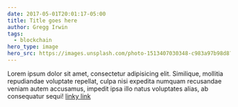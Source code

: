 ```yaml
---
date: 2017-05-01T20:01:17-05:00
title: Title goes here
author: Gregg Irwin
tags:
  - blockchain
hero_type: image
hero_src: https://images.unsplash.com/photo-1513407030348-c983a97b98d8?ixlib=rb-0.3.5&ixid=eyJhcHBfaWQiOjEyMDd9&s=477ae5a62fd5ade3f1e3a08c013af882&auto=format&fit=crop&w=1352&q=80
---
```


Lorem ipsum dolor sit amet, consectetur adipisicing elit. Similique, mollitia repudiandae voluptate repellat, culpa nisi expedita numquam recusandae veniam autem accusamus, impedit ipsa illo natus voluptates alias, ab consequatur sequi! [linky link](https://rebol.com)
